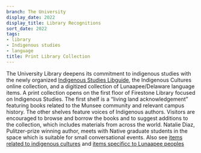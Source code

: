 ```yaml
---
branch: The University
display_date: 2022
display_title: Library Recognitions
sort_date: 2022
tags:
- library
- Indigenous studies
- language
title: Print Library Collection
---
```


The University Library deepens its commitment to indigenous studies with the newly organized [Indigenous Studies Libguide](https://libguides.princeton.edu/IndigenousStudies), the Indigenous Cultures online collection, and a  digitized collection of Lunaapee/Delaware language items. A print collection opens on the first floor of Firestone Library focused on Indigenous Studies. The first shelf is a “living land acknowledgement” featuring books related to the Munsee community and relevant campus history. The other shelves feature voices of Indigenous authors. Visitors are encouraged to browse and borrow the books and to suggest additions to the collection, which includes materials from across the world. Natalie Diaz, Pulitzer-prize winning author, meets with Native graduate students in the space which is suitable for small conversational events. Also see [items related to indigenous cultures]( https://dpul.princeton.edu/indigenous-cultures) and [items specificc to Lunaapee peoples](https://dpul.princeton.edu/lenape)
